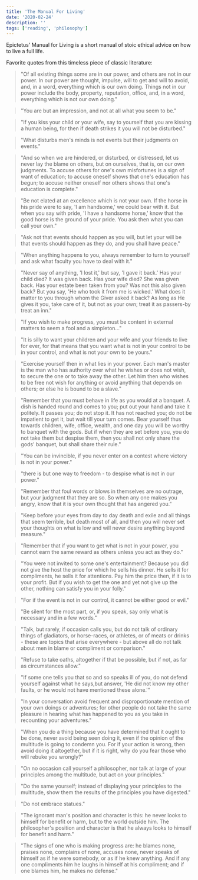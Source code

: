 ```yaml
---
title: 'The Manual For Living'
date: '2020-02-24'
description: ''
tags: ['reading', 'philosophy']
---
```


Epictetus' Manual for Living is a short manual of stoic ethical advice on how to live a full life.

Favorite quotes from this timeless piece of classic literature:

> "Of all existing things some are in our power, and others are not in our power. In our power are thought, impulse, will to get and will to avoid, and, in a word, everything which is our own doing. Things not in our power include the body, property, reputation, office, and, in a word, everything which is not our own doing."

> "You are but an impression, and not at all what you seem to be."

> "If you kiss your child or your wife, say to yourself that you are kissing a human being, for then if death strikes it you will not be disturbed."

> "What disturbs men's minds is not events but their judgments on events."

> "And so when we are hindered, or disturbed, or distressed, let us never lay the blame on others, but on ourselves, that is, on our own judgments. To accuse others for one's own misfortunes is a sign of want of education; to accuse oneself shows that one's education has begun; to accuse neither oneself nor others shows that one's education is complete."

> "Be not elated at an excellence which is not your own. If the horse in his pride were to say, 'I am handsome,' we could bear with it. But when you say with pride, 'I have a handsome horse,' know that the good horse is the ground of your pride. You ask then what you can call your own."

> "Ask not that events should happen as you will, but let your will be that events should happen as they do, and you shall have peace."

> "When anything happens to you, always remember to turn to yourself and ask what faculty you have to deal with it."

> "Never say of anything, 'I lost it,' but say, 'I gave it back.' Has your child died? It was given back. Has your wife died? She was given back. Has your estate been taken from you? Was not this also given back? But you say, 'He who took it from me is wicked.' What does it matter to you through whom the Giver asked it back? As long as He gives it you, take care of it, but not as your own; treat it as passers-by treat an inn."

> "If you wish to make progress, you must be content in external matters to seem a fool and a simpleton..."

> "It is silly to want your children and your wife and your friends to live for ever, for that means that you want what is not in your control to be in your control, and what is not your own to be yours."

> "Exercise yourself then in what lies in your power. Each man's master is the man who has authority over what he wishes or does not wish, to secure the one or to take away the other. Let him then who wishes to be free not wish for anything or avoid anything that depends on others; or else he is bound to be a slave."

> "Remember that you must behave in life as you would at a banquet. A dish is handed round and comes to you; put out your hand and take it politely. It passes you; do not stop it. It has not reached you; do not be impatient to get it, but wait till your turn comes. Bear yourself thus towards children, wife, office, wealth, and one day you will be worthy to banquet with the gods. But if when they are set before you, you do not take them but despise them, then you shall not only share the gods' banquet, but shall share their rule."

> "You can be invincible, if you never enter on a contest where victory is not in your power."

> "there is but one way to freedom - to despise what is not in our power."

> "Remember that foul words or blows in themselves are no outrage, but your judgment that they are so. So when any one makes you angry, know that it is your own thought that has angered you."

> "Keep before your eyes from day to day death and exile and all things that seem terrible, but death most of all, and then you will never set your thoughts on what is low and will never desire anything beyond measure."

> "Remember that if you want to get what is not in your power, you cannot earn the same reward as others unless you act as they do."

> "You were not invited to some one's entertainment? Because you did not give the host the price for which he sells his dinner. He sells it for compliments, he sells it for attentions. Pay him the price then, if it is to your profit. But if you wish to get the one and yet not give up the other, nothing can satisfy you in your folly."

> "For if the event is not in our control, it cannot be either good or evil."

> "Be silent for the most part, or, if you speak, say only what is necessary and in a few words."

> "Talk, but rarely, if occasion calls you, but do not talk of ordinary things of gladiators, or horse-races, or athletes, or of meats or drinks - these are topics that arise everywhere - but above all do not talk about men in blame or compliment or comparison."

> "Refuse to take oaths, altogether if that be possible, but if not, as far as circumstances allow."

> "If some one tells you that so and so speaks ill of you, do not defend yourself against what he says,but answer, 'He did not know my other faults, or he would not have mentioned these alone.'"

> "In your conversation avoid frequent and disproportionate mention of your own doings or adventures; for other people do not take the same pleasure in hearing what has happened to you as you take in recounting your adventures."

> "When you do a thing because you have determined that it ought to be done, never avoid being seen doing it, even if the opinion of the multitude is going to condemn you. For if your action is wrong, then avoid doing it altogether, but if it is right, why do you fear those who will rebuke you wrongly?"

> "On no occasion call yourself a philosopher, nor talk at large of your principles among the multitude, but act on your principles."

> "Do the same yourself; instead of displaying your principles to the multitude, show them the results of the principles you have digested."

> "Do not embrace statues."

> "The ignorant man's position and character is this: he never looks to himself for benefit or harm, but to the world outside him. The philosopher's position and character is that he always looks to himself for benefit and harm."

> "The signs of one who is making progress are: he blames none, praises none, complains of none, accuses none, never speaks of himself as if he were somebody, or as if he knew anything. And if any one compliments him he laughs in himself at his compliment; and if one blames him, he makes no defense."
